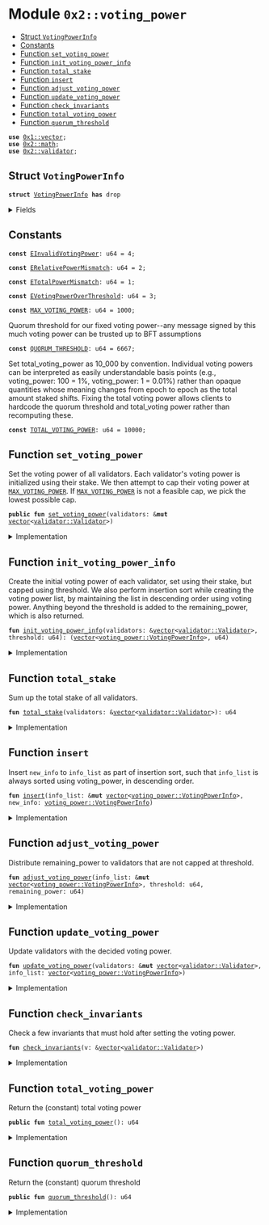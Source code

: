 
<a name="0x2_voting_power"></a>

# Module `0x2::voting_power`



-  [Struct `VotingPowerInfo`](#0x2_voting_power_VotingPowerInfo)
-  [Constants](#@Constants_0)
-  [Function `set_voting_power`](#0x2_voting_power_set_voting_power)
-  [Function `init_voting_power_info`](#0x2_voting_power_init_voting_power_info)
-  [Function `total_stake`](#0x2_voting_power_total_stake)
-  [Function `insert`](#0x2_voting_power_insert)
-  [Function `adjust_voting_power`](#0x2_voting_power_adjust_voting_power)
-  [Function `update_voting_power`](#0x2_voting_power_update_voting_power)
-  [Function `check_invariants`](#0x2_voting_power_check_invariants)
-  [Function `total_voting_power`](#0x2_voting_power_total_voting_power)
-  [Function `quorum_threshold`](#0x2_voting_power_quorum_threshold)


<pre><code><b>use</b> <a href="">0x1::vector</a>;
<b>use</b> <a href="math.md#0x2_math">0x2::math</a>;
<b>use</b> <a href="validator.md#0x2_validator">0x2::validator</a>;
</code></pre>



<a name="0x2_voting_power_VotingPowerInfo"></a>

## Struct `VotingPowerInfo`



<pre><code><b>struct</b> <a href="voting_power.md#0x2_voting_power_VotingPowerInfo">VotingPowerInfo</a> <b>has</b> drop
</code></pre>



<details>
<summary>Fields</summary>


<dl>
<dt>
<code>validator_index: u64</code>
</dt>
<dd>

</dd>
<dt>
<code><a href="voting_power.md#0x2_voting_power">voting_power</a>: u64</code>
</dt>
<dd>

</dd>
</dl>


</details>

<a name="@Constants_0"></a>

## Constants


<a name="0x2_voting_power_EInvalidVotingPower"></a>



<pre><code><b>const</b> <a href="voting_power.md#0x2_voting_power_EInvalidVotingPower">EInvalidVotingPower</a>: u64 = 4;
</code></pre>



<a name="0x2_voting_power_ERelativePowerMismatch"></a>



<pre><code><b>const</b> <a href="voting_power.md#0x2_voting_power_ERelativePowerMismatch">ERelativePowerMismatch</a>: u64 = 2;
</code></pre>



<a name="0x2_voting_power_ETotalPowerMismatch"></a>



<pre><code><b>const</b> <a href="voting_power.md#0x2_voting_power_ETotalPowerMismatch">ETotalPowerMismatch</a>: u64 = 1;
</code></pre>



<a name="0x2_voting_power_EVotingPowerOverThreshold"></a>



<pre><code><b>const</b> <a href="voting_power.md#0x2_voting_power_EVotingPowerOverThreshold">EVotingPowerOverThreshold</a>: u64 = 3;
</code></pre>



<a name="0x2_voting_power_MAX_VOTING_POWER"></a>



<pre><code><b>const</b> <a href="voting_power.md#0x2_voting_power_MAX_VOTING_POWER">MAX_VOTING_POWER</a>: u64 = 1000;
</code></pre>



<a name="0x2_voting_power_QUORUM_THRESHOLD"></a>

Quorum threshold for our fixed voting power--any message signed by this much voting power can be trusted
up to BFT assumptions


<pre><code><b>const</b> <a href="voting_power.md#0x2_voting_power_QUORUM_THRESHOLD">QUORUM_THRESHOLD</a>: u64 = 6667;
</code></pre>



<a name="0x2_voting_power_TOTAL_VOTING_POWER"></a>

Set total_voting_power as 10_000 by convention. Individual voting powers can be interpreted
as easily understandable basis points (e.g., voting_power: 100 = 1%, voting_power: 1 = 0.01%) rather than
opaque quantities whose meaning changes from epoch to epoch as the total amount staked shifts.
Fixing the total voting power allows clients to hardcode the quorum threshold and total_voting power rather
than recomputing these.


<pre><code><b>const</b> <a href="voting_power.md#0x2_voting_power_TOTAL_VOTING_POWER">TOTAL_VOTING_POWER</a>: u64 = 10000;
</code></pre>



<a name="0x2_voting_power_set_voting_power"></a>

## Function `set_voting_power`

Set the voting power of all validators.
Each validator's voting power is initialized using their stake. We then attempt to cap their voting power
at <code><a href="voting_power.md#0x2_voting_power_MAX_VOTING_POWER">MAX_VOTING_POWER</a></code>. If <code><a href="voting_power.md#0x2_voting_power_MAX_VOTING_POWER">MAX_VOTING_POWER</a></code> is not a feasible cap, we pick the lowest possible cap.


<pre><code><b>public</b> <b>fun</b> <a href="voting_power.md#0x2_voting_power_set_voting_power">set_voting_power</a>(validators: &<b>mut</b> <a href="">vector</a>&lt;<a href="validator.md#0x2_validator_Validator">validator::Validator</a>&gt;)
</code></pre>



<details>
<summary>Implementation</summary>


<pre><code><b>public</b> <b>fun</b> <a href="voting_power.md#0x2_voting_power_set_voting_power">set_voting_power</a>(validators: &<b>mut</b> <a href="">vector</a>&lt;Validator&gt;) {
    // If threshold_pct is too small, it's possible that even when all validators reach the threshold we still don't
    // have 100%. So we bound the threshold_pct <b>to</b> be always enough <b>to</b> find a solution.
    <b>let</b> threshold = <a href="math.md#0x2_math_min">math::min</a>(
        <a href="voting_power.md#0x2_voting_power_TOTAL_VOTING_POWER">TOTAL_VOTING_POWER</a>,
        <a href="math.md#0x2_math_max">math::max</a>(<a href="voting_power.md#0x2_voting_power_MAX_VOTING_POWER">MAX_VOTING_POWER</a>, divide_and_round_up(<a href="voting_power.md#0x2_voting_power_TOTAL_VOTING_POWER">TOTAL_VOTING_POWER</a>, <a href="_length">vector::length</a>(validators))),
    );
    <b>let</b> (info_list, remaining_power) = <a href="voting_power.md#0x2_voting_power_init_voting_power_info">init_voting_power_info</a>(validators, threshold);
    <a href="voting_power.md#0x2_voting_power_adjust_voting_power">adjust_voting_power</a>(&<b>mut</b> info_list, threshold, remaining_power);
    <a href="voting_power.md#0x2_voting_power_update_voting_power">update_voting_power</a>(validators, info_list);
    // TODO: We could consider removing this once we are confident about the code.
    <a href="voting_power.md#0x2_voting_power_check_invariants">check_invariants</a>(validators);
}
</code></pre>



</details>

<a name="0x2_voting_power_init_voting_power_info"></a>

## Function `init_voting_power_info`

Create the initial voting power of each validator, set using their stake, but capped using threshold.
We also perform insertion sort while creating the voting power list, by maintaining the list in
descending order using voting power.
Anything beyond the threshold is added to the remaining_power, which is also returned.


<pre><code><b>fun</b> <a href="voting_power.md#0x2_voting_power_init_voting_power_info">init_voting_power_info</a>(validators: &<a href="">vector</a>&lt;<a href="validator.md#0x2_validator_Validator">validator::Validator</a>&gt;, threshold: u64): (<a href="">vector</a>&lt;<a href="voting_power.md#0x2_voting_power_VotingPowerInfo">voting_power::VotingPowerInfo</a>&gt;, u64)
</code></pre>



<details>
<summary>Implementation</summary>


<pre><code><b>fun</b> <a href="voting_power.md#0x2_voting_power_init_voting_power_info">init_voting_power_info</a>(
    validators: &<a href="">vector</a>&lt;Validator&gt;,
    threshold: u64,
): (<a href="">vector</a>&lt;<a href="voting_power.md#0x2_voting_power_VotingPowerInfo">VotingPowerInfo</a>&gt;, u64) {
    <b>let</b> total_stake = <a href="voting_power.md#0x2_voting_power_total_stake">total_stake</a>(validators);
    <b>let</b> i = 0;
    <b>let</b> len = <a href="_length">vector::length</a>(validators);
    <b>let</b> total_power = 0;
    <b>let</b> result = <a href="">vector</a>[];
    <b>while</b> (i &lt; len) {
        <b>let</b> <a href="validator.md#0x2_validator">validator</a> = <a href="_borrow">vector::borrow</a>(validators, i);
        <b>let</b> stake = <a href="validator.md#0x2_validator_total_stake">validator::total_stake</a>(<a href="validator.md#0x2_validator">validator</a>);
        <b>let</b> adjusted_stake = (stake <b>as</b> u128) * (<a href="voting_power.md#0x2_voting_power_TOTAL_VOTING_POWER">TOTAL_VOTING_POWER</a> <b>as</b> u128) / (total_stake <b>as</b> u128);
        <b>let</b> <a href="voting_power.md#0x2_voting_power">voting_power</a> = <a href="math.md#0x2_math_min">math::min</a>((adjusted_stake <b>as</b> u64), threshold);
        <b>let</b> info = <a href="voting_power.md#0x2_voting_power_VotingPowerInfo">VotingPowerInfo</a> {
            validator_index: i,
            <a href="voting_power.md#0x2_voting_power">voting_power</a>,
        };
        <a href="voting_power.md#0x2_voting_power_insert">insert</a>(&<b>mut</b> result, info);
        total_power = total_power + <a href="voting_power.md#0x2_voting_power">voting_power</a>;
        i = i + 1;
    };
    (result, <a href="voting_power.md#0x2_voting_power_TOTAL_VOTING_POWER">TOTAL_VOTING_POWER</a> - total_power)
}
</code></pre>



</details>

<a name="0x2_voting_power_total_stake"></a>

## Function `total_stake`

Sum up the total stake of all validators.


<pre><code><b>fun</b> <a href="voting_power.md#0x2_voting_power_total_stake">total_stake</a>(validators: &<a href="">vector</a>&lt;<a href="validator.md#0x2_validator_Validator">validator::Validator</a>&gt;): u64
</code></pre>



<details>
<summary>Implementation</summary>


<pre><code><b>fun</b> <a href="voting_power.md#0x2_voting_power_total_stake">total_stake</a>(validators: &<a href="">vector</a>&lt;Validator&gt;): u64 {
    <b>let</b> i = 0;
    <b>let</b> len = <a href="_length">vector::length</a>(validators);
    <b>let</b> total_stake =0 ;
    <b>while</b> (i &lt; len) {
        total_stake = total_stake + <a href="validator.md#0x2_validator_total_stake">validator::total_stake</a>(<a href="_borrow">vector::borrow</a>(validators, i));
        i = i + 1;
    };
    total_stake
}
</code></pre>



</details>

<a name="0x2_voting_power_insert"></a>

## Function `insert`

Insert <code>new_info</code> to <code>info_list</code> as part of insertion sort, such that <code>info_list</code> is always sorted
using voting_power, in descending order.


<pre><code><b>fun</b> <a href="voting_power.md#0x2_voting_power_insert">insert</a>(info_list: &<b>mut</b> <a href="">vector</a>&lt;<a href="voting_power.md#0x2_voting_power_VotingPowerInfo">voting_power::VotingPowerInfo</a>&gt;, new_info: <a href="voting_power.md#0x2_voting_power_VotingPowerInfo">voting_power::VotingPowerInfo</a>)
</code></pre>



<details>
<summary>Implementation</summary>


<pre><code><b>fun</b> <a href="voting_power.md#0x2_voting_power_insert">insert</a>(info_list: &<b>mut</b> <a href="">vector</a>&lt;<a href="voting_power.md#0x2_voting_power_VotingPowerInfo">VotingPowerInfo</a>&gt;, new_info: <a href="voting_power.md#0x2_voting_power_VotingPowerInfo">VotingPowerInfo</a>) {
    <b>let</b> i = 0;
    <b>let</b> len = <a href="_length">vector::length</a>(info_list);
    <b>while</b> (i &lt; len && <a href="_borrow">vector::borrow</a>(info_list, i).<a href="voting_power.md#0x2_voting_power">voting_power</a> &gt; new_info.<a href="voting_power.md#0x2_voting_power">voting_power</a>) {
        i = i + 1;
    };
    <a href="_insert">vector::insert</a>(info_list, new_info, i);
}
</code></pre>



</details>

<a name="0x2_voting_power_adjust_voting_power"></a>

## Function `adjust_voting_power`

Distribute remaining_power to validators that are not capped at threshold.


<pre><code><b>fun</b> <a href="voting_power.md#0x2_voting_power_adjust_voting_power">adjust_voting_power</a>(info_list: &<b>mut</b> <a href="">vector</a>&lt;<a href="voting_power.md#0x2_voting_power_VotingPowerInfo">voting_power::VotingPowerInfo</a>&gt;, threshold: u64, remaining_power: u64)
</code></pre>



<details>
<summary>Implementation</summary>


<pre><code><b>fun</b> <a href="voting_power.md#0x2_voting_power_adjust_voting_power">adjust_voting_power</a>(info_list: &<b>mut</b> <a href="">vector</a>&lt;<a href="voting_power.md#0x2_voting_power_VotingPowerInfo">VotingPowerInfo</a>&gt;, threshold: u64, remaining_power: u64) {
    <b>let</b> i = 0;
    <b>let</b> len = <a href="_length">vector::length</a>(info_list);
    <b>while</b> (i &lt; len && remaining_power &gt; 0) {
        <b>let</b> v = <a href="_borrow_mut">vector::borrow_mut</a>(info_list, i);
        // planned is the amount of extra power we want <b>to</b> distribute <b>to</b> this <a href="validator.md#0x2_validator">validator</a>.
        <b>let</b> planned = divide_and_round_up(remaining_power, len - i);
        // target is the targeting power this <a href="validator.md#0x2_validator">validator</a> will reach, capped by threshold.
        <b>let</b> target = <a href="math.md#0x2_math_min">math::min</a>(threshold, v.<a href="voting_power.md#0x2_voting_power">voting_power</a> + planned);
        // actual is the actual amount of power we will be distributing <b>to</b> this <a href="validator.md#0x2_validator">validator</a>.
        <b>let</b> actual = <a href="math.md#0x2_math_min">math::min</a>(remaining_power, target - v.<a href="voting_power.md#0x2_voting_power">voting_power</a>);
        v.<a href="voting_power.md#0x2_voting_power">voting_power</a> = v.<a href="voting_power.md#0x2_voting_power">voting_power</a> + actual;
        <b>assert</b>!(v.<a href="voting_power.md#0x2_voting_power">voting_power</a> &lt;= threshold, <a href="voting_power.md#0x2_voting_power_EVotingPowerOverThreshold">EVotingPowerOverThreshold</a>);
        remaining_power = remaining_power - actual;
        i = i + 1;
    };
    <b>assert</b>!(remaining_power == 0, <a href="voting_power.md#0x2_voting_power_ETotalPowerMismatch">ETotalPowerMismatch</a>);
}
</code></pre>



</details>

<a name="0x2_voting_power_update_voting_power"></a>

## Function `update_voting_power`

Update validators with the decided voting power.


<pre><code><b>fun</b> <a href="voting_power.md#0x2_voting_power_update_voting_power">update_voting_power</a>(validators: &<b>mut</b> <a href="">vector</a>&lt;<a href="validator.md#0x2_validator_Validator">validator::Validator</a>&gt;, info_list: <a href="">vector</a>&lt;<a href="voting_power.md#0x2_voting_power_VotingPowerInfo">voting_power::VotingPowerInfo</a>&gt;)
</code></pre>



<details>
<summary>Implementation</summary>


<pre><code><b>fun</b> <a href="voting_power.md#0x2_voting_power_update_voting_power">update_voting_power</a>(validators: &<b>mut</b> <a href="">vector</a>&lt;Validator&gt;, info_list: <a href="">vector</a>&lt;<a href="voting_power.md#0x2_voting_power_VotingPowerInfo">VotingPowerInfo</a>&gt;) {
    <b>while</b> (!<a href="_is_empty">vector::is_empty</a>(&info_list)) {
        <b>let</b> <a href="voting_power.md#0x2_voting_power_VotingPowerInfo">VotingPowerInfo</a> {
            validator_index,
            <a href="voting_power.md#0x2_voting_power">voting_power</a>,
        } = <a href="_pop_back">vector::pop_back</a>(&<b>mut</b> info_list);
        <b>let</b> v = <a href="_borrow_mut">vector::borrow_mut</a>(validators, validator_index);
        <a href="validator.md#0x2_validator_set_voting_power">validator::set_voting_power</a>(v, <a href="voting_power.md#0x2_voting_power">voting_power</a>);
    };
    <a href="_destroy_empty">vector::destroy_empty</a>(info_list);
}
</code></pre>



</details>

<a name="0x2_voting_power_check_invariants"></a>

## Function `check_invariants`

Check a few invariants that must hold after setting the voting power.


<pre><code><b>fun</b> <a href="voting_power.md#0x2_voting_power_check_invariants">check_invariants</a>(v: &<a href="">vector</a>&lt;<a href="validator.md#0x2_validator_Validator">validator::Validator</a>&gt;)
</code></pre>



<details>
<summary>Implementation</summary>


<pre><code><b>fun</b> <a href="voting_power.md#0x2_voting_power_check_invariants">check_invariants</a>(v: &<a href="">vector</a>&lt;Validator&gt;) {
    // First check that the total voting power must be <a href="voting_power.md#0x2_voting_power_TOTAL_VOTING_POWER">TOTAL_VOTING_POWER</a>.
    <b>let</b> i = 0;
    <b>let</b> len = <a href="_length">vector::length</a>(v);
    <b>let</b> total = 0;
    <b>while</b> (i &lt; len) {
        <b>let</b> <a href="voting_power.md#0x2_voting_power">voting_power</a> = <a href="validator.md#0x2_validator_voting_power">validator::voting_power</a>(<a href="_borrow">vector::borrow</a>(v, i));
        <b>assert</b>!(<a href="voting_power.md#0x2_voting_power">voting_power</a> &gt; 0, <a href="voting_power.md#0x2_voting_power_EInvalidVotingPower">EInvalidVotingPower</a>);
        total = total + <a href="voting_power.md#0x2_voting_power">voting_power</a>;
        i = i + 1;
    };
    <b>assert</b>!(total == <a href="voting_power.md#0x2_voting_power_TOTAL_VOTING_POWER">TOTAL_VOTING_POWER</a>, <a href="voting_power.md#0x2_voting_power_ETotalPowerMismatch">ETotalPowerMismatch</a>);

    // Second check that <b>if</b> <a href="validator.md#0x2_validator">validator</a> A's stake is larger than B's stake, A's voting power must be no less
    // than B's voting power; similarly, <b>if</b> A's stake is less than B's stake, A's voting power must be no larger
    // than B's voting power.
    <b>let</b> i = 0;
    <b>while</b> (i &lt; len) {
        <b>let</b> j = i + 1;
        <b>while</b> (j &lt; len) {
            <b>let</b> validator_i = <a href="_borrow">vector::borrow</a>(v, i);
            <b>let</b> validator_j = <a href="_borrow">vector::borrow</a>(v, j);
            <b>let</b> stake_i = <a href="validator.md#0x2_validator_total_stake">validator::total_stake</a>(validator_i);
            <b>let</b> stake_j = <a href="validator.md#0x2_validator_total_stake">validator::total_stake</a>(validator_j);
            <b>let</b> power_i = <a href="validator.md#0x2_validator_voting_power">validator::voting_power</a>(validator_i);
            <b>let</b> power_j = <a href="validator.md#0x2_validator_voting_power">validator::voting_power</a>(validator_j);
            <b>if</b> (stake_i &gt; stake_i) {
                <b>assert</b>!(power_i &gt;= power_j, <a href="voting_power.md#0x2_voting_power_ERelativePowerMismatch">ERelativePowerMismatch</a>);
            };
            <b>if</b> (stake_i &lt; stake_j) {
                <b>assert</b>!(power_i &lt;= power_j, <a href="voting_power.md#0x2_voting_power_ERelativePowerMismatch">ERelativePowerMismatch</a>);
            };
            j = j + 1;
        };
        i = i + 1;
    }
}
</code></pre>



</details>

<a name="0x2_voting_power_total_voting_power"></a>

## Function `total_voting_power`

Return the (constant) total voting power


<pre><code><b>public</b> <b>fun</b> <a href="voting_power.md#0x2_voting_power_total_voting_power">total_voting_power</a>(): u64
</code></pre>



<details>
<summary>Implementation</summary>


<pre><code><b>public</b> <b>fun</b> <a href="voting_power.md#0x2_voting_power_total_voting_power">total_voting_power</a>(): u64 {
    <a href="voting_power.md#0x2_voting_power_TOTAL_VOTING_POWER">TOTAL_VOTING_POWER</a>
}
</code></pre>



</details>

<a name="0x2_voting_power_quorum_threshold"></a>

## Function `quorum_threshold`

Return the (constant) quorum threshold


<pre><code><b>public</b> <b>fun</b> <a href="voting_power.md#0x2_voting_power_quorum_threshold">quorum_threshold</a>(): u64
</code></pre>



<details>
<summary>Implementation</summary>


<pre><code><b>public</b> <b>fun</b> <a href="voting_power.md#0x2_voting_power_quorum_threshold">quorum_threshold</a>(): u64 {
    <a href="voting_power.md#0x2_voting_power_QUORUM_THRESHOLD">QUORUM_THRESHOLD</a>
}
</code></pre>



</details>
